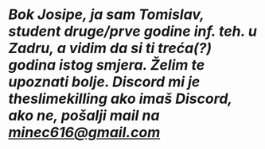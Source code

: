 # ***Bok Josipe, ja sam Tomislav, student druge/prve godine inf. teh. u Zadru, a vidim da si ti treća(?) godina istog smjera. Želim te upoznati bolje. Discord mi je theslimekilling ako imaš Discord, ako ne, pošalji mail na minec616@gmail.com***


